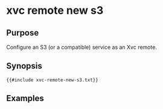 # xvc remote new s3

## Purpose

Configure an S3 (or a compatible) service as an Xvc remote. 

## Synopsis 

```text
{{#include xvc-remote-new-s3.txt}}
```

## Examples

